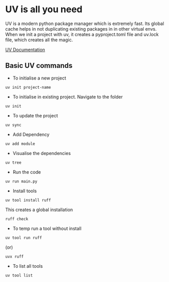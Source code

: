 # UV is all you need

UV is a modern python package manager which is extremely fast. Its global cache helps in not duplicating existing packages in in other virtual envs. When we init a project with uv, it creates a 
pyproject.toml file and uv.lock file, which creates all the magic.

[UV Documentation](https://docs.astral.sh/uv/getting-started/)

## Basic UV commands

- To initialise a new project
```shell
uv init project-name
```

- To initialise in existing project. Navigate to the folder
```shell
uv init
```

- To update the project
```shell
uv sync
```

- Add Dependency
```shell
uv add module
```

- Visualise the dependencies
```shell
uv tree
```

- Run the code
```shell
uv run main.py
```

- Install tools
```shell
uv tool install ruff
```
This creates a global installation
```shell
ruff check
```

- To temp run a tool without install
```shell
uv tool run ruff
```
(or)
```shell
uvx ruff
```

- To list all tools
```shell
uv tool list
```
